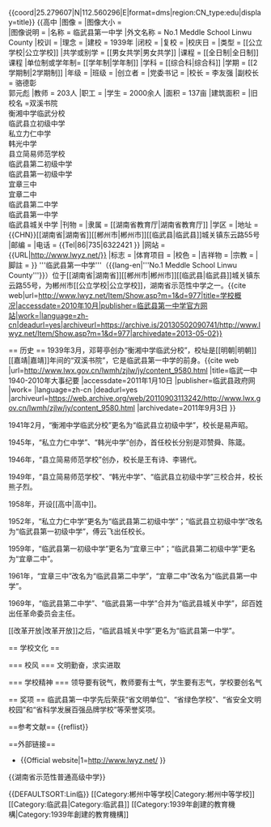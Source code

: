 {{coord|25.279607|N|112.560296|E|format=dms|region:CN_type:edu|display=title}}
{{高中
|图像          = 
|图像大小      =  
|图像说明      = 
|名称          = 临武县第一中学
|外文名称      = No.1 Meddle School Linwu County
|校训          = 
|理念          = 
|建校          = 1939年
|闭校          = 
|复校          = 
|校庆日        = 
|类型          = [[公立学校|公立学校]] 
|共学或别学    = [[男女共学|男女共学]] 
|课程          = [[全日制|全日制]]课程 
|单位制或学年制= [[学年制|学年制]] 
|学科          = [[综合科|综合科]] 
|学期          = [[2学期制|2学期制]] 
|年级          = 
|班级          = 
|创立者        = 
|党委书记      = 
|校长          = 李友强
|副校长        = 骆德彰<br />郭元彪
|教师          = 203人
|职工          = 
|学生          = 2000余人
|面积          = 137亩
|建筑面积      = 
|旧校名        =双溪书院 <br />衡湘中学临武分校 <br />临武县立初级中学 <br /> 私立力仁中学<br />韩光中学<br />县立简易师范学校<br />临武县第二初级中学<br />临武县第一初级中学<br />宜章三中<br />宜章二中<br />临武县第二中学<br />临武县第一中学<br />临武县城关中学
|刊物          = 
|隶属          = [[湖南省教育厅|湖南省教育厅]]
|学区          = 
|地址          = {{CHN}}[[湖南省|湖南省]][[郴州市|郴州市]][[临武县|临武县]]城关镇东云路55号
|邮编          = 
|电话          =  {{Tel|86|735|6322421 }} 
|网站          =   {{URL|http://www.lwyz.net/}} 
|标志          = <!-- [[Image:|250px]]-->
|体育项目      = 
|校色          = 
|吉祥物        = 
|宗教          = 
|脚註          = 
}} 
'''临武县第一中学'''（{{lang-en|'''No.1 Meddle School Linwu County'''}}）位于[[湖南省|湖南省]][[郴州市|郴州市]][[临武县|临武县]]城关镇东云路55号，为郴州市[[公立学校|公立学校]]，湖南省示范性中学之一。<ref name="fish ">{{cite web|url=http://www.lwyz.net/Item/Show.asp?m=1&d=977|title=学校概况|accessdate=2010年10月|publisher=临武县第一中学官方网站|work=|language=zh-cn|deadurl=yes|archiveurl=https://archive.is/20130502090741/http://www.lwyz.net/Item/Show.asp?m=1&d=977|archivedate=2013-05-02}}</ref>

== 历史 ==
1939年3月，邓萼亭创办“衡湘中学临武分校”，校址是[[明朝|明朝]][[嘉靖|嘉靖]]年间的“双溪书院”，它是临武县第一中学的前身。<ref name="fox ">{{cite web |url=http://www.lwx.gov.cn/lwmh/zjlw/jy/content_9580.html |title=临武一中 1940-2010年大事纪要 |accessdate=2011年1月10日 |publisher=临武县政府网 |work= |language=zh-cn |deadurl=yes |archiveurl=https://web.archive.org/web/20110903113242/http://www.lwx.gov.cn/lwmh/zjlw/jy/content_9580.html |archivedate=2011年9月3日 }}</ref>

1941年2月，“衡湘中学临武分校”更名为“临武县立初级中学”，校长是易声昭。<ref name="fox " />

1945年，“私立力仁中学”、“韩光中学”创办，首任校长分别是邓赞舜、陈箴。<ref name="fox " />

1946年，“县立简易师范学校”创办，校长是王有诗、李锡代。<ref name="fox " />

1949年，“县立简易师范学校”、“韩光中学”、“临武县立初级中学”三校合并，校长熊子烈。<ref name="fox " />

1958年，开设[[高中|高中]]。<ref name="fox " />

1952年，“私立力仁中学”更名为“临武县第二初级中学”；“临武县立初级中学”改名为“临武县第一初级中学”，傅云飞出任校长。<ref name="fox " />

1959年，“临武县第一初级中学”更名为“宜章三中”；“临武县第二初级中学”更名为“宜章二中”。<ref name="fox " />

1961年，“宜章三中”改名为“临武县第二中学”，“宜章二中”改名为“临武县第一中学”。<ref name="fox " />

1969年，“临武县第二中学”、“临武县第一中学”合并为“临武县城关中学”，邱百姓出任革命委员会主任。<ref name="fox " />

[[改革开放|改革开放]]之后，“临武县城关中学”更名为“临武县第一中学”。<ref name="fox " />

== 学校文化 ==

=== 校风 ===
文明勤奋，求实进取<ref name="fish " />

=== 学校精神 ===
领导要有锐气，教师要有士气，学生要有志气，学校要创名气<ref name="fish " />

== 奖项 ==
临武县第一中学先后荣获“省文明单位”、“省绿色学校”、“省安全文明校园”和“省科学发展百强品牌学校”等荣誉奖项。<ref name="fish " />

==参考文献==
{{reflist}}

==外部链接==
* {{Official website|1=http://www.lwyz.net/ }}

{{湖南省示范性普通高级中学}}

{{DEFAULTSORT:Lin临}}
[[Category:郴州中等学校|Category:郴州中等学校]]
[[Category:临武县|Category:临武县]]
[[Category:1939年創建的教育機構|Category:1939年創建的教育機構]]